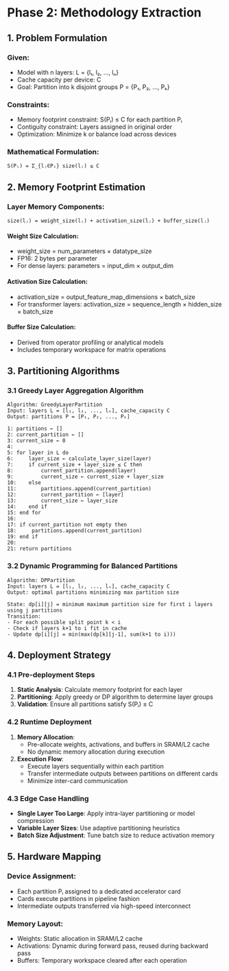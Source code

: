 # Phase 2: Methodology Extraction

## 1. Problem Formulation

### Given:
- Model with n layers: L = {l₁, l₂, ..., lₙ}
- Cache capacity per device: C
- Goal: Partition into k disjoint groups P = {P₁, P₂, ..., Pₖ}

### Constraints:
- Memory footprint constraint: S(Pᵢ) ≤ C for each partition Pᵢ
- Contiguity constraint: Layers assigned in original order
- Optimization: Minimize k or balance load across devices

### Mathematical Formulation:
```
S(Pᵢ) = Σ_{lⱼ∈Pᵢ} size(lⱼ) ≤ C
```

## 2. Memory Footprint Estimation

### Layer Memory Components:
```
size(lⱼ) = weight_size(lⱼ) + activation_size(lⱼ) + buffer_size(lⱼ)
```

#### Weight Size Calculation:
- weight_size = num_parameters × datatype_size
- FP16: 2 bytes per parameter
- For dense layers: parameters = input_dim × output_dim

#### Activation Size Calculation:
- activation_size = output_feature_map_dimensions × batch_size
- For transformer layers: activation_size = sequence_length × hidden_size × batch_size

#### Buffer Size Calculation:
- Derived from operator profiling or analytical models
- Includes temporary workspace for matrix operations

## 3. Partitioning Algorithms

### 3.1 Greedy Layer Aggregation Algorithm

```
Algorithm: GreedyLayerPartition
Input: layers L = [l₁, l₂, ..., lₙ], cache_capacity C
Output: partitions P = [P₁, P₂, ..., Pₖ]

1: partitions ← []
2: current_partition ← []
3: current_size ← 0
4: 
5: for layer in L do
6:     layer_size ← calculate_layer_size(layer)
7:     if current_size + layer_size ≤ C then
8:         current_partition.append(layer)
9:         current_size ← current_size + layer_size
10:    else
11:        partitions.append(current_partition)
12:        current_partition ← [layer]
13:        current_size ← layer_size
14:    end if
15: end for
16: 
17: if current_partition not empty then
18:     partitions.append(current_partition)
19: end if
20: 
21: return partitions
```

### 3.2 Dynamic Programming for Balanced Partitions

```
Algorithm: DPPartition
Input: layers L = [l₁, l₂, ..., lₙ], cache_capacity C
Output: optimal partitions minimizing max partition size

State: dp[i][j] = minimum maximum partition size for first i layers using j partitions
Transition: 
- For each possible split point k < i
- Check if layers k+1 to i fit in cache
- Update dp[i][j] = min(max(dp[k][j-1], sum(k+1 to i)))
```

## 4. Deployment Strategy

### 4.1 Pre-deployment Steps
1. **Static Analysis**: Calculate memory footprint for each layer
2. **Partitioning**: Apply greedy or DP algorithm to determine layer groups
3. **Validation**: Ensure all partitions satisfy S(Pᵢ) ≤ C

### 4.2 Runtime Deployment
1. **Memory Allocation**: 
   - Pre-allocate weights, activations, and buffers in SRAM/L2 cache
   - No dynamic memory allocation during execution
2. **Execution Flow**:
   - Execute layers sequentially within each partition
   - Transfer intermediate outputs between partitions on different cards
   - Minimize inter-card communication

### 4.3 Edge Case Handling
- **Single Layer Too Large**: Apply intra-layer partitioning or model compression
- **Variable Layer Sizes**: Use adaptive partitioning heuristics
- **Batch Size Adjustment**: Tune batch size to reduce activation memory

## 5. Hardware Mapping

### Device Assignment:
- Each partition Pᵢ assigned to a dedicated accelerator card
- Cards execute partitions in pipeline fashion
- Intermediate outputs transferred via high-speed interconnect

### Memory Layout:
- Weights: Static allocation in SRAM/L2 cache
- Activations: Dynamic during forward pass, reused during backward pass
- Buffers: Temporary workspace cleared after each operation